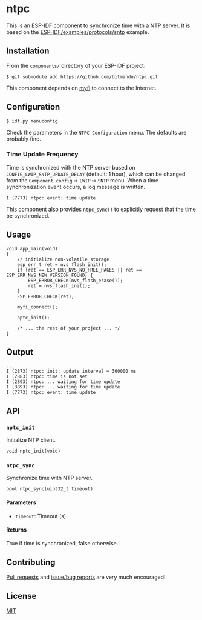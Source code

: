 # ntpc

This is an [ESP-IDF][1] component to synchronize time with a NTP
server. It is based on the [ESP-IDF/examples/protocols/sntp][2]
example.

## Installation

From the `components/` directory of your ESP-IDF project:

    $ git submodule add https://github.com/bitmandu/ntpc.git

This component depends on [myfi][3] to connect to the Internet.

## Configuration

    $ idf.py menuconfig

Check the parameters in the `NTPC Configuration` menu. The defaults
are probably fine.

### Time Update Frequency

Time is synchronized with the NTP server based on
`CONFIG_LWIP_SNTP_UPDATE_DELAY` (default: 1 hour), which can be
changed from the `Component config` ⇨ `LWIP` ⇨ `SNTP` menu. When a
time synchronization event occurs, a log message is written.

    I (7773) ntpc: event: time update

This component also provides `ntpc_sync()` to explicitly request that
the time be synchronized.

## Usage

    void app_main(void)
    {
        // initialize non-volatile storage
        esp_err_t ret = nvs_flash_init();
        if (ret == ESP_ERR_NVS_NO_FREE_PAGES || ret == ESP_ERR_NVS_NEW_VERSION_FOUND) {
            ESP_ERROR_CHECK(nvs_flash_erase());
            ret = nvs_flash_init();
        }
        ESP_ERROR_CHECK(ret);

        myfi_connect();

        nptc_init();

        /* ... the rest of your project ... */
    }

## Output

    ...
    I (2873) ntpc: init: update interval = 300000 ms
    I (2883) ntpc: time is not set
    I (2893) ntpc: ... waiting for time update
    I (3893) ntpc: ... waiting for time update
    I (7773) ntpc: event: time update

## API

### `nptc_init`

Initialize NTP client.

	void nptc_init(void)

### `ntpc_sync`

Synchronize time with NTP server.

	bool ntpc_sync(uint32_t timeout)

#### Parameters

- `timeout`: Timeout (s)

#### Returns

True if time is synchronized, false otherwise.

## Contributing

[Pull requests][pulls] and [issue/bug reports][issues] are very much
encouraged!

## License

[MIT](LICENSE)


[issues]: https://github.com/bitmandu/ntpc/issues
[pulls]: https://github.com/bitmandu/ntpc/pulls
[1]: https://docs.espressif.com/projects/esp-idf/en/latest/esp32/index.html
[2]: https://github.com/espressif/esp-idf/tree/master/examples/protocols/sntp
[3]: https://github.com/bitmandu/myfi
